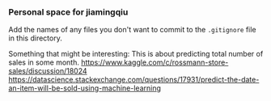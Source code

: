 ### Personal space for jiamingqiu

Add the names of any files you don't want to commit to the ```.gitignore``` file in this directory.

Something that might be interesting:
  This is about predicting total number of sales in some month.
  https://www.kaggle.com/c/rossmann-store-sales/discussion/18024
  https://datascience.stackexchange.com/questions/17931/predict-the-date-an-item-will-be-sold-using-machine-learning

